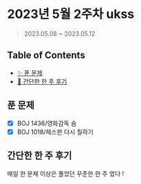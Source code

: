 # 2023년 5월 2주차 ukss

> 2023.05.08 ~ 2023.05.12

## Table of Contents

- [✨ 푼 문제](#푼-문제)
- [🤔 간단한 한 주 후기](#간단한-한-주-후기)

## 푼 문제

<!-- 📕 백준 : BOJ 문제번호/문제제목 e.g. BOJ 2577/숫자의 개수 -->
<!-- 📗 프로그래머스 : PRO 문제번호/문제제목 e.g. PRO 120812/최빈값 구하기 -->
<!-- 백준허브를 사용하시면 프로그래머스의 문제번호도 확인하실 수 있습니다 -->

- [x] BOJ 1436/영화감독 숌
- [x] BOJ 1018/체스판 다시 칠하기

## 간단한 한 주 후기

<!-- 한 주 후기를 간단하게 작성해주세요 ! -->

매일 한 문제 이상은 풀었던 꾸준한 한 주 였다 !

